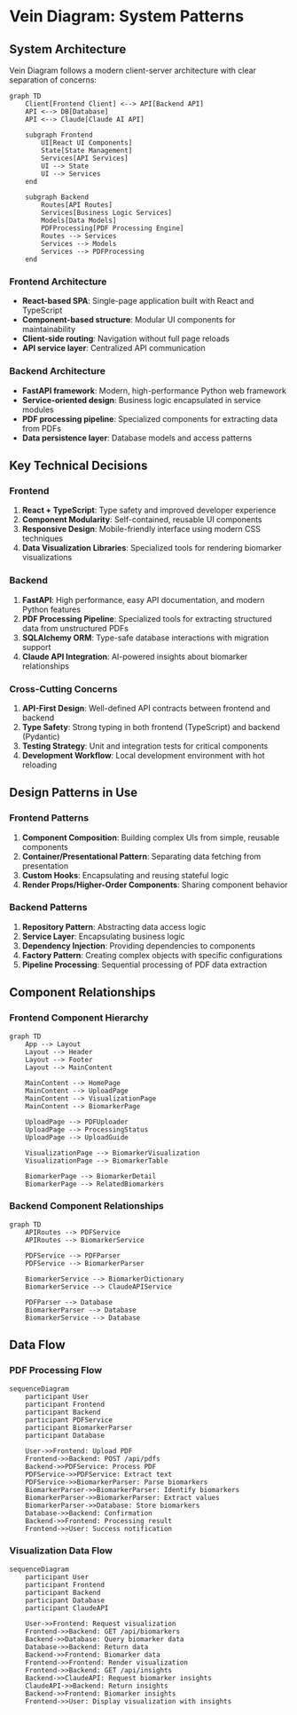 # Vein Diagram: System Patterns

## System Architecture

Vein Diagram follows a modern client-server architecture with clear separation of concerns:

```mermaid
graph TD
    Client[Frontend Client] <--> API[Backend API]
    API <--> DB[Database]
    API <--> Claude[Claude AI API]
    
    subgraph Frontend
        UI[React UI Components]
        State[State Management]
        Services[API Services]
        UI --> State
        UI --> Services
    end
    
    subgraph Backend
        Routes[API Routes]
        Services[Business Logic Services]
        Models[Data Models]
        PDFProcessing[PDF Processing Engine]
        Routes --> Services
        Services --> Models
        Services --> PDFProcessing
    end
```

### Frontend Architecture
- **React-based SPA**: Single-page application built with React and TypeScript
- **Component-based structure**: Modular UI components for maintainability
- **Client-side routing**: Navigation without full page reloads
- **API service layer**: Centralized API communication

### Backend Architecture
- **FastAPI framework**: Modern, high-performance Python web framework
- **Service-oriented design**: Business logic encapsulated in service modules
- **PDF processing pipeline**: Specialized components for extracting data from PDFs
- **Data persistence layer**: Database models and access patterns

## Key Technical Decisions

### Frontend
1. **React + TypeScript**: Type safety and improved developer experience
2. **Component Modularity**: Self-contained, reusable UI components
3. **Responsive Design**: Mobile-friendly interface using modern CSS techniques
4. **Data Visualization Libraries**: Specialized tools for rendering biomarker visualizations

### Backend
1. **FastAPI**: High performance, easy API documentation, and modern Python features
2. **PDF Processing Pipeline**: Specialized tools for extracting structured data from unstructured PDFs
3. **SQLAlchemy ORM**: Type-safe database interactions with migration support
4. **Claude API Integration**: AI-powered insights about biomarker relationships

### Cross-Cutting Concerns
1. **API-First Design**: Well-defined API contracts between frontend and backend
2. **Type Safety**: Strong typing in both frontend (TypeScript) and backend (Pydantic)
3. **Testing Strategy**: Unit and integration tests for critical components
4. **Development Workflow**: Local development environment with hot reloading

## Design Patterns in Use

### Frontend Patterns
1. **Component Composition**: Building complex UIs from simple, reusable components
2. **Container/Presentational Pattern**: Separating data fetching from presentation
3. **Custom Hooks**: Encapsulating and reusing stateful logic
4. **Render Props/Higher-Order Components**: Sharing component behavior

### Backend Patterns
1. **Repository Pattern**: Abstracting data access logic
2. **Service Layer**: Encapsulating business logic
3. **Dependency Injection**: Providing dependencies to components
4. **Factory Pattern**: Creating complex objects with specific configurations
5. **Pipeline Processing**: Sequential processing of PDF data extraction

## Component Relationships

### Frontend Component Hierarchy
```mermaid
graph TD
    App --> Layout
    Layout --> Header
    Layout --> Footer
    Layout --> MainContent
    
    MainContent --> HomePage
    MainContent --> UploadPage
    MainContent --> VisualizationPage
    MainContent --> BiomarkerPage
    
    UploadPage --> PDFUploader
    UploadPage --> ProcessingStatus
    UploadPage --> UploadGuide
    
    VisualizationPage --> BiomarkerVisualization
    VisualizationPage --> BiomarkerTable
    
    BiomarkerPage --> BiomarkerDetail
    BiomarkerPage --> RelatedBiomarkers
```

### Backend Component Relationships
```mermaid
graph TD
    APIRoutes --> PDFService
    APIRoutes --> BiomarkerService
    
    PDFService --> PDFParser
    PDFService --> BiomarkerParser
    
    BiomarkerService --> BiomarkerDictionary
    BiomarkerService --> ClaudeAPIService
    
    PDFParser --> Database
    BiomarkerParser --> Database
    BiomarkerService --> Database
```

## Data Flow

### PDF Processing Flow
```mermaid
sequenceDiagram
    participant User
    participant Frontend
    participant Backend
    participant PDFService
    participant BiomarkerParser
    participant Database
    
    User->>Frontend: Upload PDF
    Frontend->>Backend: POST /api/pdfs
    Backend->>PDFService: Process PDF
    PDFService->>PDFService: Extract text
    PDFService->>BiomarkerParser: Parse biomarkers
    BiomarkerParser->>BiomarkerParser: Identify biomarkers
    BiomarkerParser->>BiomarkerParser: Extract values
    BiomarkerParser->>Database: Store biomarkers
    Database->>Backend: Confirmation
    Backend->>Frontend: Processing result
    Frontend->>User: Success notification
```

### Visualization Data Flow
```mermaid
sequenceDiagram
    participant User
    participant Frontend
    participant Backend
    participant Database
    participant ClaudeAPI
    
    User->>Frontend: Request visualization
    Frontend->>Backend: GET /api/biomarkers
    Backend->>Database: Query biomarker data
    Database->>Backend: Return data
    Backend->>Frontend: Biomarker data
    Frontend->>Frontend: Render visualization
    Frontend->>Backend: GET /api/insights
    Backend->>ClaudeAPI: Request biomarker insights
    ClaudeAPI->>Backend: Return insights
    Backend->>Frontend: Biomarker insights
    Frontend->>User: Display visualization with insights
```
